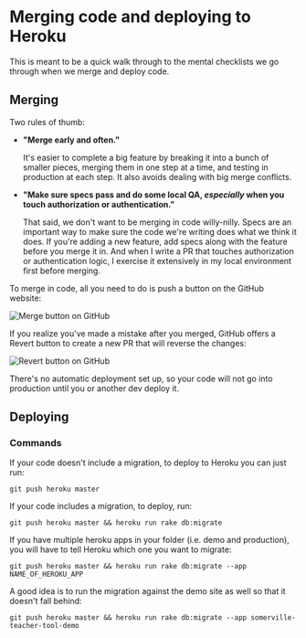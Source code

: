 
# Merging code and deploying to Heroku

This is meant to be a quick walk through to the mental checklists we go through when we merge and deploy code.

## Merging

Two rules of thumb:

+ **"Merge early and often."**

  It's easier to complete a big feature by breaking it into a bunch of smaller pieces, merging them in one step at a time, and testing in production at each step. It also avoids dealing with big merge conflicts.

+ **"Make sure specs pass and do some local QA, *especially* when you touch authorization or authentication."**

  That said, we don't want to be merging in code willy-nilly. Specs are an important way to make sure the code we're writing does what we think it does. If you're adding a new feature, add specs along with the feature before you merge it in. And when I write a PR that touches authorization or authentication logic, I exercise it extensively in my local environment first before merging.

To merge in code, all you need to do is push a button on the GitHub website:

![Merge button on GitHub](./readme-images/merge-button.png)

If you realize you've made a mistake after you merged, GitHub offers a Revert button to create a new PR that will reverse the changes:

![Revert button on GitHub](./readme-images/revert-button.png)

There's no automatic deployment set up, so your code will not go into production until you or another dev deploy it.

## Deploying

### Commands

If your code doesn't include a migration, to deploy to Heroku
you can just run:

```
git push heroku master
```

If your code includes a migration, to deploy, run:

```
git push heroku master && heroku run rake db:migrate
```

If you have multiple heroku apps in your folder (i.e. demo and production), you will have to tell Heroku which one you want to migrate:

```
git push heroku master && heroku run rake db:migrate --app NAME_OF_HEROKU_APP
```

A good idea is to run the migration against the demo site as well so that it doesn't fall behind:

```
git push heroku master && heroku run rake db:migrate --app somerville-teacher-tool-demo
```


